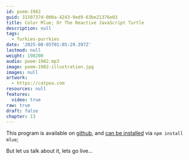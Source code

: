```yaml
---
id: poem-1982
guid: 3150737d-000a-4243-9ed9-63be21376e03
title: Color Mlue; Or The Reactive JavaScript Turtle
description: null
tags:
  - furkies-purrkies
date: '2025-08-05T01:05:29.397Z'
lastmod: null
weight: 198200
audio: poem-1982.mp3
image: poem-1982-illustration.jpg
images: null
artwork:
  - https://catpea.com
resources: null
features:
  video: true
raw: true
draft: false
chapter: 13
---
```


This program is available on [github],
and [can be installed][npm] via ```npm install mlue```;

But let us talk about it,
lets go live...

[github]: https://github.com/catpea/mlue
[npm]: https://www.npmjs.com/package/mlue
